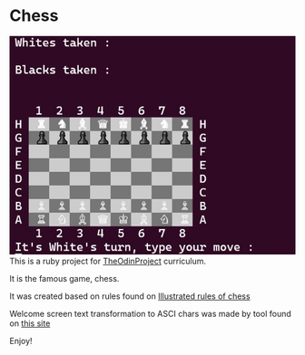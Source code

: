 # Chess

![](./docs/chess.jpg)
This is a ruby project for [TheOdinProject](https://www.theodinproject.com/) curriculum.

It is the famous game, chess.

It was created based on rules found on [Illustrated rules of chess](http://www.chessvariants.org/d.chess/chess.html)


Welcome screen text transformation to ASCI chars was made by tool found on [this site](http://patorjk.com/software/taag/#p=display&f=Graffiti&t=Type%20Something%20)

Enjoy!